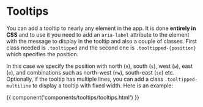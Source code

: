 # Tooltips

You can add a tooltip to nearly any element in the app. It is done **entirely in CSS** and to use it you need to add an `aria-label` attribute to the element with the message to display in the tooltip and also a couple of classes. First class needed is `.tooltipped` and the second one is `.tooltipped-{position}` which specifies the position.

In this case we specify the position with north (`n`), south (`s`), west (`w`), east (`e`), and combinations such as north-west (`nw`), south-east (`se`) etc. Optionally, if the tooltip has multiple lines, you can add a class `.tooltipped-multiline` to display a tooltip with fixed width. Here is an example:

{{ component('components/tooltips/tooltips.html') }}
